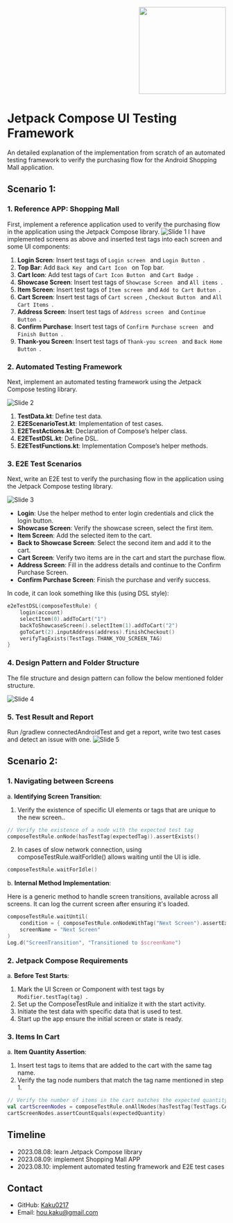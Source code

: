 <p align="right">
  <img src="https://developer.android.com/images/jetpack/compose-logo.svg" width="200" />
</p>

# Jetpack Compose UI Testing Framework

An detailed explanation of the implementation from scratch of an automated testing framework to verify the purchasing flow for the Android Shopping Mall application.

## Scenario 1:

### 1. Reference APP: Shopping Mall
First, implement a reference application used to verify the purchasing flow in the application using the Jetpack Compose library.
![Slide 1](Screenshot/Automation/Slide1.JPG)
I have implemented screens as above and inserted test tags into each screen and some UI components:

1. **Login Scren**: Insert test tags of   `Login screen ` and  `Login Button `.
2. **Top Bar**: Add  `Back Key ` and  `Cart Icon ` on Top bar.
3. **Cart Icon**: Add test tags of   `Cart Icon Button ` and  `Cart Badge `.
4. **Showcase Screen**: Insert test tags of   `Showcase Screen ` and  `All items `. 
5. **Item Screen**: Insert test tags of   `Item screen ` and  `Add to Cart Button `.
6. **Cart Screen**: Insert test tags of   `Cart screen `,  `Checkout Button ` and  `All Cart Items `.
7. **Address Screen**: Insert test tags of  `Address screen ` and  `Continue Button `.
8. **Confirm Purchase**: Insert test tags of  `Confirm Purchase screen ` and  `Finish Button `.
9. **Thank-you Screen**: Insert test tags of  `Thank-you screen ` and  `Back Home Button `.

### 2. Automated Testing Framework
Next, implement an automated testing framework using the Jetpack Compose testing library.

![Slide 2](Screenshot/Automation/Slide2.JPG)

1. **TestData.kt**: Define test data.
2. **E2EScenarioTest.kt**: Implementation of test cases.
3. **E2ETestActions.kt**: Declaration of Compose’s helper class.
4. **E2ETestDSL.kt**: Define DSL.
5. **E2ETestFunctions.kt**: Implementation Compose’s helper methods.

### 3.  E2E Test Scenarios
Next, write an E2E test to verify the purchasing flow in the application using the Jetpack Compose testing library.

![Slide 3](Screenshot/Automation/Slide3.JPG)

- **Login**: Use the helper method to enter login credentials and click the login button.
- **Showcase Screen**: Verify the showcase screen, select the first item.
- **Item Screen**: Add the selected item to the cart.
- **Back to Showcase Screen**: Select the second item and add it to the cart.
- **Cart Screen**: Verify two items are in the cart and start the purchase flow.
- **Address Screen**: Fill in the address details and continue to the Confirm Purchase Screen.
- **Confirm Purchase Screen**: Finish the purchase and verify success.

In code, it can look something like this (using DSL style):

```kotlin
e2eTestDSL(composeTestRule) {
    login(account)
    selectItem(0).addToCart("1")
    backToShowcaseScreen().selectItem(1).addToCart("2")
    goToCart(2).inputAddress(address).finishCheckout()
    verifyTagExists(TestTags.THANK_YOU_SCREEN_TAG)
}
```
### 4.  Design Pattern and Folder Structure
The file structure and design pattern can follow the below mentioned folder structure.

![Slide 4](Screenshot/Automation/Slide4.JPG)

### 5.  Test Result and Report
Run /gradlew connectedAndroidTest and get a report, write two test cases and detect an issue with one.
![Slide 5](Screenshot/Automation/Slide5.JPG)

## Scenario 2: 

### 1. Navigating between Screens
  a. **Identifying Screen Transition**:

1. Verify the existence of specific UI elements or tags that are unique to the new screen..
```kotlin
// Verify the existence of a node with the expected test tag
composeTestRule.onNode(hasTestTag(expectedTag)).assertExists()
```
2. In cases of slow network connection, using composeTestRule.waitForIdle() allows waiting until the UI is idle.
```kotlin
composeTestRule.waitForIdle()
```
 
  b. **Internal Method Implementation**:

Here is a generic method to handle screen transitions, available across all screens. It can log the current screen after ensuring it's loaded.
```kotlin
composeTestRule.waitUntil(
    condition = { composeTestRule.onNodeWithTag("Next Screen").assertExists() },
    screenName = "Next Screen"
)
Log.d("ScreenTransition", "Transitioned to $screenName")
```

### 2. Jetpack Compose Requirements
  a. **Before Test Starts**:
1. Mark the UI Screen or Component with test tags by `Modifier.testTag(tag) `.
2. Set up the ComposeTestRule and initialize it with the start activity.
3. Initiate the test data with specific data that is used to test.
4. Start up the app ensure the initial screen or state is ready. 

    
### 3. Items In Cart
  a. **Item Quantity Assertion**:
1. Insert test tags to items that are added to the cart with the same tag name.
2. Verify the tag node numbers that match the tag name mentioned in step 1.
```kotlin
// Verify the number of items in the cart matches the expected quantity
val cartScreenNodes = composeTestRule.onAllNodes(hasTestTag(TestTags.CART_SCREEN_ITEM_TAG))
cartScreenNodes.assertCountEquals(expectedQuantity)
```

## Timeline
- 2023.08.08: learn Jetpack Compose library
- 2023.08.09: implement Shopping Mall APP
- 2023.08.10: implement automated testing framework and E2E test cases

## Contact

- GitHub: [Kaku0217](https://github.com/Kaku0217/JetpackCompose.git)
- Email: [hou.kaku@gmail.com](mailto:hou.kaku@gmail.com)
